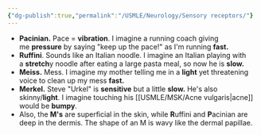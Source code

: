 ```yaml
---
{"dg-publish":true,"permalink":"/USMLE/Neurology/Sensory receptors/"}
---
```


- **Pacinian.** Pace = **vibration**. I imagine a running coach giving me **pressure** by saying "keep up the pace!" as I'm running **fast.**
- **Ruffini**. Sounds like an Italian noodle. I imagine an Italian playing with a **stretch**y noodle after eating a large pasta meal, so now he is **slow.**
- **Meiss.** Mess. I imagine my mother telling me in a **light** yet threatening voice to clean up my mess **fast.**
- **Merkel.** Steve "Urkel" is **sensitive** but a little **slow.** He's also skinny/**light**. I imagine touching his [[USMLE/MSK/Acne vulgaris\|acne]] would be **bumpy**.
- Also, the **M's** are superficial in the skin, while **R**uffini and **P**acinian are deep in the dermis. The shape of an M is wavy like the dermal papillae.

